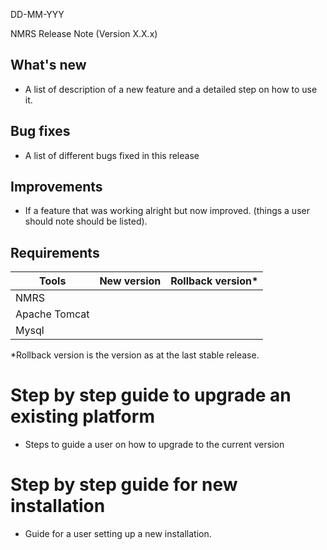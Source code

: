 DD-MM-YYY

NMRS Release Note (Version X.X.x)

## What&#39;s new

- A list of description of a new feature and a detailed step on how to use it.

## Bug fixes

- A list of different bugs fixed in this release

## Improvements

- If a feature that was working alright but now improved. (things a user should note should be listed).

## Requirements

| Tools | New version | Rollback version\* |
| --- | --- | --- |
| NMRS |    |     |
| Apache Tomcat |  |  |
| Mysql |  |   |

\*Rollback version is the version as at the last stable release.

# Step by step guide to upgrade an existing platform

- Steps to guide a user on how to upgrade to the current version

# Step by step guide for new installation

- Guide for a user setting up a new installation.